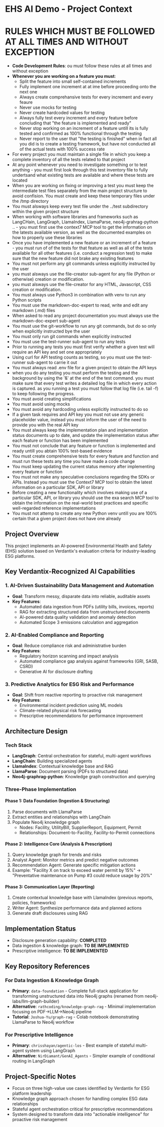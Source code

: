 # EHS AI Demo - Project Context

# RULES WHICH MUST BE FOLLOWED AT ALL TIMES AND WITHOUT EXCEPTION

- **Code Development Rules**: ou must follow these rules at all times and without exception
- **Whenever you are working on a feature you must**:
    - Split the feature into small self-contained increments
    - Fully implement one increment at at ime before proceeding onto the next one
    - Always create comprehansive tests for every increment and every feaure
    - Never use mocks for testing
    - Never create hardcoded values for testing
    - Always fully test every increment and every feature before concluding that "the feature is implemented and ready"
    - Never stop working on an increment of a feature untill its is fully tested and confirmed as 100% functional through the testing
    - Never report to the user that "the testing is finished" when in fact all you did is to create a testing framework, but have not conducted all of the actual tests with 100% success rate
- For every project you must maintain a single file in which you keep a complete inventory of all the tests related to that project
- At any point whenever you need to investigate something or to test anything - you must first look through this test inventory file to fully undertsand what existing tests are available and where these tests are located
- When you are working on fixing or improving a test you must keep the intermediate test files separately from the main project structure to avoid confision. You must create and keep these temporary files under the /tmp directory
- You must alsways keep every test file under the ../test subdirectory within the given project structure
- When working with software libraries and frameworks such as LangCHain, LangGraph, LlamaIndex, LlamaParse, neo4j-grahrag-python .. - you must first use the context7 MCP tool to get the information on the latests available version, as well as the documented examples on how to properly use these libraries
- Once you have implemented a new feature or an increment of a feature - you must run of of the tests for that feature as well as all of the tests available for all other features (i.e. conduct a regression test) to make sure that the new feature did not brake any existing features
- You must not perform any git commands unless explicitly instructed by the user
- you must alsways use the file-creator sub-agent for any file (Python or otherwise) creation or modification.
- you must alsways use the file-creator for any HTML, Javascript, CSS creation or modification. 
- You must always use Python3 in combination with venv to run any Python scripts
- You must use the markdown-doc-expert to read, write and edit any markdown (.md) files
- When asked to read any project documentation you must always use the markdown-doc-expert sub-agent
- You must use the git-workflow to run any git commands, but do so only when explicitly instructed bye the user
- You must only run git commands when explicitly instructed
- You must use the test-runner sub-agent to run any  tests
- Prior to running any tests you must first verify whether a given test will require an API key and set one appropriately
- Using curl for API testing counts as testing, so you must use the test-runner sub-agent to carrie it out
- You must always read .env file for a given project to obtain the API keys
- when you do any testing you must perform the testing and the background by using the '&' at the end of the test command. you must make sure that every test writes a detailed log file in which every action is captured. as you running a test you must follow that log file (i.e. tail -f) to keep following the progress.
- You must avoid creating simplifications
- You must avoid using mocks
- You must avoid any hardcoding unless explicitly instructed to do so
- If a given task requires and API key you must not use any generic placeholder value, instead you must inform the user of the need to provide you with the real API key
- You must always keep the implementation plan and implementation status documents up to date, and update the implementation status after each feature or function has been implemented
- You must not conclude that any feature or function is implemented and ready untill you abtain 100% test-based evidence
- You must create comprehensive tests for every feature and function and must run these tests any time you have made a code change
- You must keep updating the current status memory after implementing every feature or function
- You must not make any speculative conclusions regarding the SDKs or APIs. Instead you must use the Context7 MCP tool to obtain the latest information on a particular SDK, API or library
- Before creating a new functionality which involves making use of a particular SDK, API, or library you should use the exa search MCP tool to obtain the information on the real-world best practices and specific well-regarded reference implementations
- You must not attemp to create any new Python venv untill you are 100% certain that a given project does not have one already



## Project Overview
This project implements an AI-powered Environmental Health and Safety (EHS) solution based on Verdantix's evaluation criteria for industry-leading ESG platforms.

## Key Verdantix-Recognized AI Capabilities

### 1. AI-Driven Sustainability Data Management and Automation
- **Goal**: Transform messy, disparate data into reliable, auditable assets
- **Key Features**:
  - Automated data ingestion from PDFs (utility bills, invoices, reports)
  - RAG for extracting structured data from unstructured documents
  - AI-powered data quality validation and anomaly detection
  - Automated Scope 3 emissions calculation and aggregation

### 2. AI-Enabled Compliance and Reporting
- **Goal**: Reduce compliance risk and administrative burden
- **Key Features**:
  - Regulatory horizon scanning and impact analysis
  - Automated compliance gap analysis against frameworks (GRI, SASB, CSRD)
  - Generative AI for disclosure drafting

### 3. Predictive Analytics for ESG Risk and Performance
- **Goal**: Shift from reactive reporting to proactive risk management
- **Key Features**:
  - Environmental incident prediction using ML models
  - Climate-related physical risk forecasting
  - Prescriptive recommendations for performance improvement

## Architecture Design

### Tech Stack
- **LangGraph**: Central orchestration for stateful, multi-agent workflows
- **LangChain**: Building specialized agents
- **LlamaIndex**: Contextual knowledge base and RAG
- **LlamaParse**: Document parsing (PDFs to structured data)
- **Neo4j-graphrag-python**: Knowledge graph construction and querying

### Three-Phase Implementation

#### Phase 1: Data Foundation (Ingestion & Structuring)
1. Parse documents with LlamaParse
2. Extract entities and relationships with LangChain
3. Populate Neo4j knowledge graph
   - Nodes: Facility, UtilityBill, SupplierReport, Equipment, Permit
   - Relationships: Document-to-Facility, Facility-to-Permit connections

#### Phase 2: Intelligence Core (Analysis & Prescription)
1. Query knowledge graph for trends and risks
2. Analyst Agent: Monitor metrics and predict negative outcomes
3. Recommendation Agent: Generate specific mitigation actions
4. Example: "Facility X on track to exceed water permit by 15%" → "Preventative maintenance on Pump #3 could reduce usage by 20%"

#### Phase 3: Communication Layer (Reporting)
1. Create contextual knowledge base with LlamaIndex (previous reports, policies, frameworks)
2. Writer Agent: Synthesize performance data and planned actions
3. Generate draft disclosures using RAG

## Implementation Status
- Disclosure generation capability: **COMPLETED**
- Data ingestion & knowledge graph: **TO BE IMPLEMENTED**
- Prescriptive intelligence: **TO BE IMPLEMENTED**

## Key Repository References

### For Data Ingestion & Knowledge Graph
- **Primary**: `data-foundation` - Complete full-stack application for transforming unstructured data into Neo4j graphs (renamed from neo4j-labs/llm-graph-builder)
- **Alternative**: `rathcoding/knowledge-graph-rag` - Minimal implementation focusing on PDF→LLM→Neo4j pipeline
- **Tutorial**: `Joshua-Yu/graph-rag` - Colab notebook demonstrating LlamaParse to Neo4j workflow

### For Prescriptive Intelligence
- **Primary**: `chrisshayan/agentic-los` - Best example of stateful multi-agent system using LangGraph
- **Alternative**: `NirDiamant/GenAI_Agents` - Simpler example of conditional routing in LangGraph

## Project-Specific Notes
- Focus on three high-value use cases identified by Verdantix for ESG platform leadership
- Knowledge graph approach chosen for handling complex ESG data relationships
- Stateful agent orchestration critical for prescriptive recommendations
- System designed to transform data into "actionable intelligence" for proactive risk management